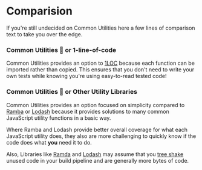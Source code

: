 # Comparision

If you're still undecided on Common Utilities here a few lines of comparison text to take you over the edge.

### Common Utilities 🧰   or 1-line-of-code

Common Utilities provides an option to [1LOC](https://1loc.dev/) because each function can be imported rather than copied. This ensures that you don't need to write your own tests while knowing you're using easy-to-read tested code!

### Common Utilities 🧰   or Other Utility Libraries

Common Utilities provides an option focused on simplicity compared to [Ramba](https://ramdajs.com/) or [Lodash](https://lodash.com/) because it provides solutions to many common JavaScript utility functions in a basic way.

Where Ramba and Lodash provide better overall coverage for what each JavaScript utility does, they also are more challenging to quickly know if the code does what **you** need it to do.

Also, Libraries like [Ramda](https://ramdajs.com/#usage) and [Lodash](https://lodash.com/per-method-packages) may assume that you [tree shake](https://developer.mozilla.org/en-US/docs/Glossary/Tree_shaking) unused code in your build pipeline and are generally more bytes of code.

